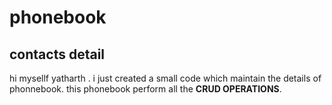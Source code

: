 # phonebook
## contacts detail
hi mysellf yatharth . i just created a small code which maintain the details of phonnebook.
this phonebook perform all the **CRUD OPERATIONS**.



